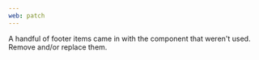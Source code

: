 ```yaml
---
web: patch
---
```


A handful of footer items came in with the component that weren't used. Remove and/or replace them.
